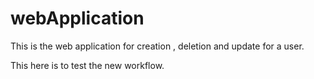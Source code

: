 # webApplication

This is the web application for creation , deletion and update for a user.


This here is to test the new workflow. 